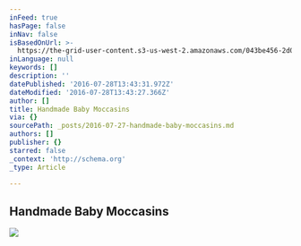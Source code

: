 ```yaml
---
inFeed: true
hasPage: false
inNav: false
isBasedOnUrl: >-
  https://the-grid-user-content.s3-us-west-2.amazonaws.com/043be456-2d0b-4965-ad05-4f63efa98a39.jpg
inLanguage: null
keywords: []
description: ''
datePublished: '2016-07-28T13:43:31.972Z'
dateModified: '2016-07-28T13:43:27.366Z'
author: []
title: Handmade Baby Moccasins
via: {}
sourcePath: _posts/2016-07-27-handmade-baby-moccasins.md
authors: []
publisher: {}
starred: false
_context: 'http://schema.org'
_type: Article

---
```

## Handmade Baby Moccasins
![](https://the-grid-user-content.s3-us-west-2.amazonaws.com/043be456-2d0b-4965-ad05-4f63efa98a39.jpg)